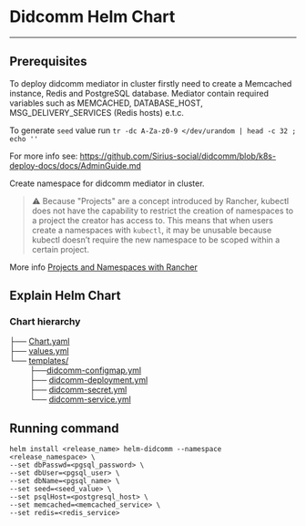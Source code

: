 # Didcomm Helm Chart

---
## Prerequisites

To deploy didcomm mediator in cluster firstly need to create a Memcached instance, Redis and PostgreSQL database. 
Mediator contain required variables such as MEMCACHED, DATABASE_HOST, MSG_DELIVERY_SERVICES (Redis hosts) e.t.c.

To generate ```seed``` value run ```tr -dc A-Za-z0-9 </dev/urandom | head -c 32 ; echo ''```

For more info see: https://github.com/Sirius-social/didcomm/blob/k8s-deploy-docs/docs/AdminGuide.md

Create namespace for didcomm mediator in cluster. 
> :warning: Because "Projects" are a concept introduced by Rancher, kubectl does not have the capability to restrict 
> the creation of namespaces to a project the creator has access to.
> This means that when users create a namespaces with ```kubectl```, it may be 
> unusable because kubectl doesn’t require the new namespace to be scoped within a certain project.

More info [Projects and Namespaces with Rancher](https://rancher.com/docs/rancher/v2.5/en/cluster-admin/projects-and-namespaces/)

## Explain Helm Chart
### Chart hierarchy

├── [Chart.yaml](Chart.yaml)\
├── [values.yml](values.yml)\
└── [templates/](templates)\
        
├──[didcomm-configmap.yml](templates/didcomm-configmap.yml)\
         ├── [didcomm-deployment.yml](templates/didcomm-deployment.yml)\
         ├── [didcomm-secret.yml](templates/didcomm-secret.yml)\
         └── [didcomm-service.yml](templates/didcomm-service.yml)

## Running command
```
helm install <release_name> helm-didcomm --namespace <release_namespace> \
--set dbPasswd=<pgsql_password> \
--set dbUser=<pgsql_user> \
--set dbName=<pgsql_name> \
--set seed=<seed_value> \
--set psqlHost=<postgresql_host> \
--set memcached=<memcached_service> \
--set redis=<redis_service>
```
